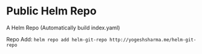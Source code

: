 # Public Helm Repo

A Helm Repo (Automatically build index.yaml)

Repo Add: `helm repo add helm-git-repo http://yogeshsharma.me/helm-git-repo`
